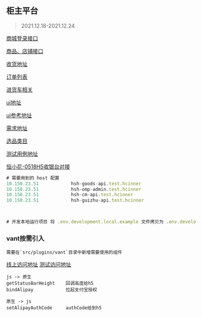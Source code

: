 ## 柜主平台

> 2021.12.18-2021.12.24

[商城登录接口](http://wiki.hengchang6.com/pages/viewpage.action?pageId=65871007)

[商品、店铺接口](http://wiki.hengchang6.com/pages/viewpage.action?pageId=65871002)

[收货地址](http://wiki.hengchang6.com/pages/viewpage.action?pageId=65867521)

[订单列表](http://wiki.hengchang6.com/pages/viewpage.action?pageId=65867427)

[进货车相关](http://wiki.hengchang6.com/pages/viewpage.action?pageId=65867916)

[ui地址](http://lanhu.hengchang6.com/web/#/item/project/stage?pid=cb5dcadf-4a9c-4150-9518-2e77a21fc044&image_id=88ec06a0-5a9a-460e-80df-f3374919204b)

[ui参考地址](http://lanhu.hengchang6.com/web/#/item/project/stage?type=share_mark&pid=a7fafc23-21ef-4d7b-a7fe-15007d3722ad&activeSectionId=&toRouteName=ItemProjectEditor&teamId=f735d86f-3669-4a39-b209-f470c25a9dac&param=none)

[需求地址](http://wiki.hengchang6.com/pages/viewpage.action?pageId=65865560)

[选品类目](http://hsh-goods-api.test.hcinner/hsh-goods-api/category/listAll)

[测试用例地址](http://wiki.hengchang6.com/pages/viewpage.action?pageId=61841760)

[恒小花-0518H5收银台对接](http://wiki.hengchang6.com/pages/viewpage.action?pageId=37073575)

```js
# 需要用到的 host 配置
10.150.23.51 	        hsh-goods-api.test.hcinner
10.150.23.51 			hsh-omp-admin.test.hcinner
10.150.23.51 			hsh-cm-api.test.hcinner
10.150.23.51            hsh-guizhu-api.test.hcinner



# 开发本地运行项目 将 .env.development.local.example 文件拷贝为 .env.development.local 文件 修改相关变量即可
```

### vant按需引入
```
需要在`src/plugins/vant`目录中新增需要使用的组件
```

[线上访问地址](http://hsh-guizhu-h5.test.hcinner)
[测试访问地址](http://hsh-guizhu-h5.test.hcinner)

```
js -> 原生
getStatusBarHeight    回调高度给h5
bindAlipay            拉起支付宝授权

原生 -> js
setAlipayAuthCode     authCode给到h5
```